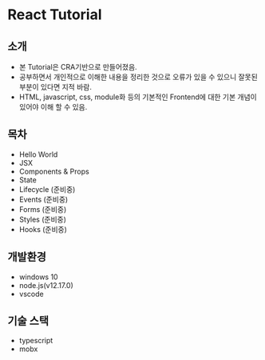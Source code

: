 # React Tutorial

## 소개
- 본 Tutorial은 CRA기반으로 만들어졌음.
- 공부하면서 개인적으로 이해한 내용을 정리한 것으로 오류가 있을 수 있으니 잘못된 부분이 있다면 지적 바람.
- HTML, javascript, css, module화 등의 기본적인 Frontend에 대한 기본 개념이 있어야 이해 할 수 있음.

## 목차
- Hello World
- JSX
- Components & Props
- State
- Lifecycle (준비중)
- Events (준비중)
- Forms (준비중)
- Styles (준비중)
- Hooks (준비중)

## 개발환경
- windows 10
- node.js(v12.17.0)
- vscode

## 기술 스택
- typescript
- mobx
